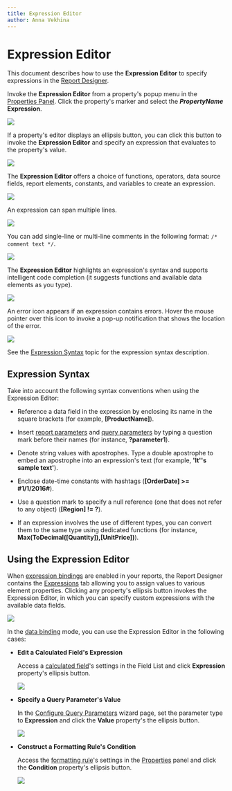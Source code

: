 ```yaml
---
title: Expression Editor
author: Anna Vekhina
---
```


# Expression Editor

This document describes how to use the **Expression Editor** to specify expressions in the [Report Designer](../../report-designer.md).

Invoke the **Expression Editor** from a property's popup menu in the [Properties Panel](ui-panels/properties-panel.md). Click the property's marker and select the **_PropertyName_ Expression**.

![](../../../images/eurd-web-report-designer-property-popup-menu.png)

If a property's editor displays an ellipsis button, you can click this button to invoke the **Expression Editor** and specify an expression that evaluates to the property's value.

![](../../../images/eurd-web-report-designer-expressions-tab.png)

The **Expression Editor** offers a choice of functions, operators, data source fields, report elements, constants, and variables to create an expression.

![](../../../images/eurd-web-expression-editor-construct-expression.png)

An expression can span multiple lines.

![](../../../images/eurd-web-report-designer-expression-multiple-lines.png)

You can add single-line or multi-line comments in the following format: `/* comment text */`.

![](../../../images/eurd-web-expression-editor-comments.png)

The **Expression Editor** highlights an expression's syntax and supports intelligent code completion (it suggests functions and available data elements as you type).

![](../../../images/eurd-web-report-designer-expression-editor-code-completion.png)

An error icon appears if an expression contains errors. Hover the mouse pointer over this icon to invoke a pop-up notification that shows the location of the error.

![](../../../images/eurd-web-expression-editor-error.png)

See the [Expression Syntax](../use-expressions/expression-syntax.md) topic for the expression syntax description.

## Expression Syntax

Take into account the following syntax conventions when using the Expression Editor:

* Reference a data field in the expression by enclosing its name in the square brackets (for example, **[ProductName]**).

* Insert [report parameters](../shape-report-data/use-report-parameters/parameters-overview.md) and [query parameters](../shape-report-data/use-report-parameters/query-parameters.md) by typing a question mark before their names (for instance, **?parameter1**).

* Denote string values with apostrophes. Type a double apostrophe to embed an apostrophe into an expression's text (for example, **'It''s sample text'**).

* Enclose date-time constants with hashtags (**[OrderDate] >= #1/1/2016#**).

* Use a question mark to specify a null reference (one that does not refer to any object) (**[Region] != ?**).

* If an expression involves the use of different types, you can convert them to the same type using dedicated functions (for instance, **Max(ToDecimal([Quantity]),[UnitPrice])**).

## Using the Expression Editor

When [expression bindings](../bind-to-data/bind-controls-to-data-expression-bindings.md) are enabled in your reports, the Report Designer contains the [Expressions](ui-panels/expressions-panel.md) tab allowing you to assign values to various element properties. Clicking any property's ellipsis button invokes the Expression Editor, in which you can specify custom expressions with the available data fields.

![](../../../images/eurd-web-expression-editor-expressions-tab.png)

In the [data binding](../bind-to-data/bind-controls-to-data-data-bindings.md) mode, you can use the Expression Editor in the following cases:

* **Edit a Calculated Field's Expression**

    Access a [calculated field](../shape-report-data/use-calculated-fields/calculated-fields-overview.md)'s settings in the Field List and click **Expression** property's ellipsis button.

    ![](../../../images/eurd-web-expression-editor-calculated-field.png)

* **Specify a Query Parameter's Value**

    In the [Configure Query Parameters](data-source-wizard\specify-data-source-settings-database.md) wizard page, set the parameter type to **Expression** and click the **Value** property's the ellipsis button.

    ![](../../../images/eurd-web-sql-ds-wizard-configure-query-parameters-expression-editor.png)

* **Construct a Formatting Rule's Condition**

    Access the [formatting rule](../shape-report-data/shape-data-data-bindings/conditionally-change-a-control-appearance.md)'s settings in the [Properties](ui-panels/properties-panel.md) panel and click the **Condition** property's ellipsis button.

    ![](../../../images/eurd-web-shaping-formattin-rule-appearance-condition.png)

